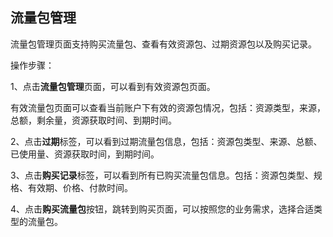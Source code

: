 ## 流量包管理

流量包管理页面支持购买流量包、查看有效资源包、过期资源包以及购买记录。

操作步骤：

1、点击**流量包管理**页面，可以看到有效资源包页面。

​	  有效流量包页面可以查看当前账户下有效的资源包情况，包括：资源类型，来源，总额，剩余量，资源获取时间、到期时间。

2、点击**过期**标签，可以看到过期流量包信息，包括：资源包类型、来源、总额、已使用量、资源获取时间，到期时间。

3、点击**购买记录**标签，可以看到所有已购买流量包信息。包括：资源包类型、规格、有效期、价格、付款时间。

4、点击**购买流量包**按钮，跳转到购买页面，可以按照您的业务需求，选择合适类型的流量包。